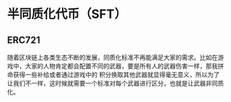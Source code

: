 # 半同质化代币（SFT）
## ERC721
随着区块链上各类生态不断的发展，同质化标准不再能满足大家的需求。比如在游戏中，大家的人物肯定都会配置不同的武器，要是所有人的武器伤害一样，那我拼命获得一些补给或者通过游戏中的
积分换取其他武器就显得毫无意义，所以为了让我们不一样，这时候就需要一个标准对每个武器进行区分，也就是让武器非同质化。
